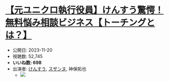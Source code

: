 # [【元ユニクロ執行役員】けんすう驚愕！無料悩み相談ビジネス【トーチングとは？】](https://www.youtube.com/watch?v=eP_PrxokPI4)
-   公開日: 2023-11-20
-   視聴数: 52,745
-   **いいね数: 698**
-   出演者: [けんすう](/rehacq_fan/people/けんすう "wikilink"), [スザンヌ](/rehacq_fan/people/スザンヌ "wikilink"), 神保拓也
    - [![](https://img.youtube.com/vi/eP_PrxokPI4/hqdefault.jpg)](https://www.youtube.com/watch?v=eP_PrxokPI4)

